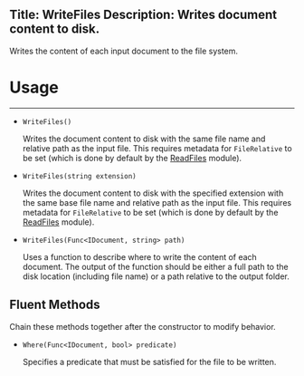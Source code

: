 Title: WriteFiles
Description: Writes document content to disk.
---
Writes the content of each input document to the file system.

# Usage
---

  - `WriteFiles()`
  
    Writes the document content to disk with the same file name and relative path as the input file. This requires metadata for `FileRelative` to be set (which is done by default by the [ReadFiles](/modules/readfiles) module).
  
  - `WriteFiles(string extension)`

    Writes the document content to disk with the specified extension with the same base file name and relative path as the input file. This requires metadata for `FileRelative` to be set (which is done by default by the [ReadFiles](/modules/readfiles) module).
  
  - `WriteFiles(Func<IDocument, string> path)`
  
    Uses a function to describe where to write the content of each document. The output of the function should be either a full path to the disk location (including file name) or a path relative to the output folder.
  
## Fluent Methods

Chain these methods together after the constructor to modify behavior.
  
  - `Where(Func<IDocument, bool> predicate)`
  
    Specifies a predicate that must be satisfied for the file to be written.